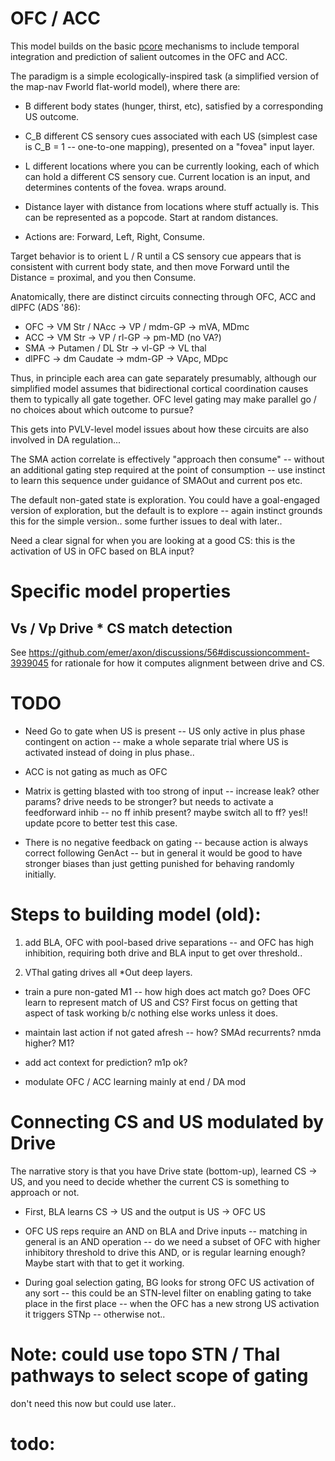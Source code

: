 # OFC / ACC

This model builds on the basic [pcore](https://github.com/emer/axon/tree/master/pcore) mechanisms to include temporal integration and prediction of salient outcomes in the OFC and ACC.

The paradigm is a simple ecologically-inspired task (a simplified version of the map-nav Fworld flat-world model), where there are:

* B different body states (hunger, thirst, etc), satisfied by a corresponding US outcome.

* C_B different CS sensory cues associated with each US (simplest case is C_B = 1 -- one-to-one mapping), presented on a "fovea" input layer.

* L different locations where you can be currently looking, each of which can hold a different CS sensory cue.  Current location is an input, and determines contents of the fovea.  wraps around.

* Distance layer with distance from locations where stuff actually is.  This can be represented as a popcode.  Start at random distances.

* Actions are: Forward, Left, Right, Consume.

Target behavior is to orient L / R until a CS sensory cue appears that is consistent with current body state, and then move Forward until the Distance = proximal, and you then Consume.

Anatomically, there are distinct circuits connecting through OFC, ACC and dlPFC (ADS '86):

* OFC -> VM Str / NAcc -> VP / mdm-GP -> mVA, MDmc
* ACC -> VM Str -> VP / rl-GP -> pm-MD (no VA?)
* SMA -> Putamen / DL Str -> vl-GP -> VL thal
* dlPFC -> dm Caudate -> mdm-GP -> VApc, MDpc

Thus, in principle each area can gate separately presumably, although our simplified model assumes that bidirectional cortical coordination causes them to typically all gate together.  OFC level gating may make parallel go / no choices about which outcome to pursue?

This gets into PVLV-level model issues about how these circuits are also involved in DA regulation...

The SMA action correlate is effectively "approach then consume" -- without an additional gating step required at the point of consumption -- use instinct to learn this sequence under guidance of SMAOut and current pos etc.

The default non-gated state is exploration.  You could have a goal-engaged version of exploration, but the default is to explore -- again instinct grounds this for the simple version..  some further issues to deal with later..

Need a clear signal for when you are looking at a good CS: this is the activation of US in OFC based on BLA input?

# Specific model properties

## Vs / Vp Drive * CS match detection

See https://github.com/emer/axon/discussions/56#discussioncomment-3939045 for rationale for how it computes alignment between drive and CS.

# TODO

* Need Go to gate when US is present -- US only active in plus phase contingent on action -- make a whole separate trial where US is activated instead of doing in plus phase..

* ACC is not gating as much as OFC

* Matrix is getting blasted with too strong of input -- increase leak?  other params?  drive needs to be stronger?  but needs to activate a feedforward inhib -- no ff inhib present?  maybe switch all to ff?  yes!!  update pcore to better test this case.

* There is no negative feedback on gating -- because action is always correct following GenAct -- but in general it would be good to have stronger biases than just getting punished for behaving randomly initially.



# Steps to building model (old):

1. add BLA, OFC with pool-based drive separations -- and OFC has high inhibition, requiring both drive and BLA input to get over threshold..

2. VThal gating drives all *Out deep layers.


* train a pure non-gated M1 -- how high does act match go?  Does OFC learn to represent match of US and CS? First focus on getting that aspect of task working b/c nothing else works unless it does.

* maintain last action if not gated afresh -- how?  SMAd recurrents?  nmda higher?  M1?

* add act context for prediction?  m1p ok?

* modulate OFC / ACC learning mainly at end / DA mod


# Connecting CS and US modulated by Drive

The narrative story is that you have Drive state (bottom-up), learned CS -> US, and you need to decide whether the current CS is something to approach or not.

* First, BLA learns CS -> US and the output is US -> OFC US

* OFC US reps require an AND on BLA and Drive inputs -- matching in general is an AND operation -- do we need a subset of OFC with higher inhibitory threshold to drive this AND, or is regular learning enough?  Maybe start with that to get it working.

* During goal selection gating, BG looks for strong OFC US activation of any sort -- this could be an STN-level filter on enabling gating to take place in the first place -- when the OFC has a new strong US activation it triggers STNp -- otherwise not..


# Note: could use topo STN / Thal pathways to select scope of gating

don't need this now but could use later..

# todo:



